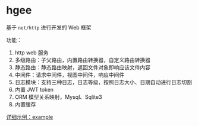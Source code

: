 # hgee

基于 `net/http` 进行开发的 Web 框架

功能：
1. http web 服务
2. 多级路由：子父路由，内置路由转换器，自定义路由转换器
3. 静态路由：静态路由映射，返回文件对象即响应该文件内容
4. 中间件：请求中间件，视图中间件，响应中间件
4. 日志模块：支持三种日志，日志等级，按照日志大小、日期自动进行日志切割
5. 内置 JWT token
6. ORM 模型关系映射，Mysql、Sqlite3
7. 内置缓存

[详细示例：example](./example)
